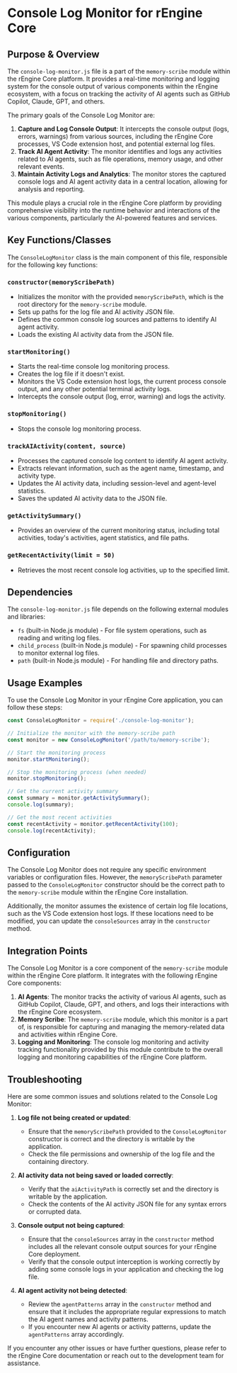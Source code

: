 # Console Log Monitor for rEngine Core

## Purpose & Overview

The `console-log-monitor.js` file is a part of the `memory-scribe` module within the rEngine Core platform. It provides a real-time monitoring and logging system for the console output of various components within the rEngine ecosystem, with a focus on tracking the activity of AI agents such as GitHub Copilot, Claude, GPT, and others.

The primary goals of the Console Log Monitor are:

1. **Capture and Log Console Output**: It intercepts the console output (logs, errors, warnings) from various sources, including the rEngine Core processes, VS Code extension host, and potential external log files.
2. **Track AI Agent Activity**: The monitor identifies and logs any activities related to AI agents, such as file operations, memory usage, and other relevant events.
3. **Maintain Activity Logs and Analytics**: The monitor stores the captured console logs and AI agent activity data in a central location, allowing for analysis and reporting.

This module plays a crucial role in the rEngine Core platform by providing comprehensive visibility into the runtime behavior and interactions of the various components, particularly the AI-powered features and services.

## Key Functions/Classes

The `ConsoleLogMonitor` class is the main component of this file, responsible for the following key functions:

### `constructor(memoryScribePath)`

- Initializes the monitor with the provided `memoryScribePath`, which is the root directory for the `memory-scribe` module.
- Sets up paths for the log file and AI activity JSON file.
- Defines the common console log sources and patterns to identify AI agent activity.
- Loads the existing AI activity data from the JSON file.

### `startMonitoring()`

- Starts the real-time console log monitoring process.
- Creates the log file if it doesn't exist.
- Monitors the VS Code extension host logs, the current process console output, and any other potential terminal activity logs.
- Intercepts the console output (log, error, warning) and logs the activity.

### `stopMonitoring()`

- Stops the console log monitoring process.

### `trackAIActivity(content, source)`

- Processes the captured console log content to identify AI agent activity.
- Extracts relevant information, such as the agent name, timestamp, and activity type.
- Updates the AI activity data, including session-level and agent-level statistics.
- Saves the updated AI activity data to the JSON file.

### `getActivitySummary()`

- Provides an overview of the current monitoring status, including total activities, today's activities, agent statistics, and file paths.

### `getRecentActivity(limit = 50)`

- Retrieves the most recent console log activities, up to the specified limit.

## Dependencies

The `console-log-monitor.js` file depends on the following external modules and libraries:

- `fs` (built-in Node.js module) - For file system operations, such as reading and writing log files.
- `child_process` (built-in Node.js module) - For spawning child processes to monitor external log files.
- `path` (built-in Node.js module) - For handling file and directory paths.

## Usage Examples

To use the Console Log Monitor in your rEngine Core application, you can follow these steps:

```javascript
const ConsoleLogMonitor = require('./console-log-monitor');

// Initialize the monitor with the memory-scribe path
const monitor = new ConsoleLogMonitor('/path/to/memory-scribe');

// Start the monitoring process
monitor.startMonitoring();

// Stop the monitoring process (when needed)
monitor.stopMonitoring();

// Get the current activity summary
const summary = monitor.getActivitySummary();
console.log(summary);

// Get the most recent activities
const recentActivity = monitor.getRecentActivity(100);
console.log(recentActivity);
```

## Configuration

The Console Log Monitor does not require any specific environment variables or configuration files. However, the `memoryScribePath` parameter passed to the `ConsoleLogMonitor` constructor should be the correct path to the `memory-scribe` module within the rEngine Core installation.

Additionally, the monitor assumes the existence of certain log file locations, such as the VS Code extension host logs. If these locations need to be modified, you can update the `consoleSources` array in the `constructor` method.

## Integration Points

The Console Log Monitor is a core component of the `memory-scribe` module within the rEngine Core platform. It integrates with the following rEngine Core components:

1. **AI Agents**: The monitor tracks the activity of various AI agents, such as GitHub Copilot, Claude, GPT, and others, and logs their interactions with the rEngine Core ecosystem.
2. **Memory Scribe**: The `memory-scribe` module, which this monitor is a part of, is responsible for capturing and managing the memory-related data and activities within rEngine Core.
3. **Logging and Monitoring**: The console log monitoring and activity tracking functionality provided by this module contribute to the overall logging and monitoring capabilities of the rEngine Core platform.

## Troubleshooting

Here are some common issues and solutions related to the Console Log Monitor:

1. **Log file not being created or updated**:
   - Ensure that the `memoryScribePath` provided to the `ConsoleLogMonitor` constructor is correct and the directory is writable by the application.
   - Check the file permissions and ownership of the log file and the containing directory.

1. **AI activity data not being saved or loaded correctly**:
   - Verify that the `aiActivityPath` is correctly set and the directory is writable by the application.
   - Check the contents of the AI activity JSON file for any syntax errors or corrupted data.

1. **Console output not being captured**:
   - Ensure that the `consoleSources` array in the `constructor` method includes all the relevant console output sources for your rEngine Core deployment.
   - Verify that the console output interception is working correctly by adding some console logs in your application and checking the log file.

1. **AI agent activity not being detected**:
   - Review the `agentPatterns` array in the `constructor` method and ensure that it includes the appropriate regular expressions to match the AI agent names and activity patterns.
   - If you encounter new AI agents or activity patterns, update the `agentPatterns` array accordingly.

If you encounter any other issues or have further questions, please refer to the rEngine Core documentation or reach out to the development team for assistance.

